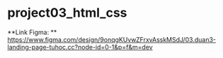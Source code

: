 # project03_html_css
**Link Figma: ** https://www.figma.com/design/9onqgKUvwZFrxvAsskMSdJ/03.duan3-landing-page-tuhoc.cc?node-id=0-1&p=f&m=dev
